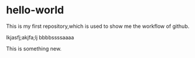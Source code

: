 # hello-world
This is my first repository,which is used to show me the workflow of github.

lkjasfj;akjfa;lj
bbbbssssaaaa

This is something new.

